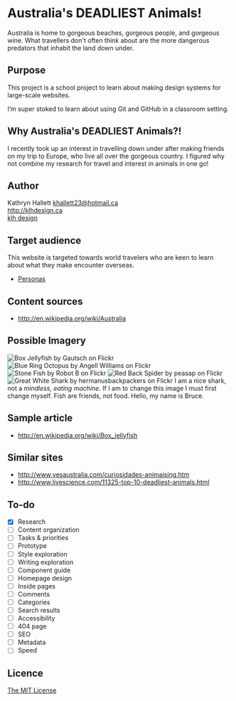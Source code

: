 # Australia's DEADLIEST Animals!

Australia is home to gorgeous beaches, gorgeous people, and gorgeous wine. What travellers don't often think about are the more dangerous predators that inhabit the land down under. 

## Purpose

This project is a school project to learn about making design systems for large-scale websites.

I’m super stoked to learn about using Git and GitHub in a classroom setting.

## Why Australia's DEADLIEST Animals?!

I recently took up an interest in travelling down under after making friends on my trip to Europe, who live all over the gorgeous country. I figured why not combine my research for travel and interest in animals in one go!

## Author

Kathryn Hallett
[khallett23@hotmail.ca](mailto:khallett23@hotmail.ca)	
<http://klhdesign.ca>	
[klh design](https://www.facebook.com/klhdesignottawa?ref=hl)

## Target audience

This website is targeted towards world travelers who are keen to learn about what they make encounter overseas.

- [Personas](Personas.md)

## Content sources

- <http://en.wikipedia.org/wiki/Australia>

## Possible Imagery

![Box Jellyfish by Gautsch on Flickr](http://farm2.staticflickr.com/1328/1285937237_82a5db4415_z.jpg)
![Blue Ring Octopus by Angell Williams on Flickr](http://farm5.staticflickr.com/4153/4973031885_69ae9bb953_z.jpg)
![Stone Fish by Robot B on Flickr](http://farm4.staticflickr.com/3356/3646763031_c4e784db2f_z.jpg)
![Red Back Spider by peasap on Flickr](http://farm2.staticflickr.com/1070/874599306_24b41cdcb9_z.jpg)
![Great White Shark by hermanusbackpackers on Flickr](http://farm4.staticflickr.com/3578/3343254977_cbc0229dcc_z.jpg?zz=1)
I am a nice shark, not a *mindless, eating machine*. If I am to change this image I must first change myself. Fish are friends, not food. Hello, my name is Bruce.

## Sample article

- <http://en.wikipedia.org/wiki/Box_jellyfish>

## Similar sites

- <http://www.yesaustralia.com/curiosidades-animaising.htm>
- <http://www.livescience.com/11325-top-10-deadliest-animals.html>

## To-do

- [x] Research
- [ ] Content organization
- [ ] Tasks & priorities
- [ ] Prototype
- [ ] Style exploration
- [ ] Writing exploration
- [ ] Component guide
- [ ] Homepage design
- [ ] Inside pages
- [ ] Comments
- [ ] Categories
- [ ] Search results
- [ ] Accessibility
- [ ] 404 page
- [ ] SEO
- [ ] Metadata
- [ ] Speed

## Licence

[The MIT License](LICENSE)
